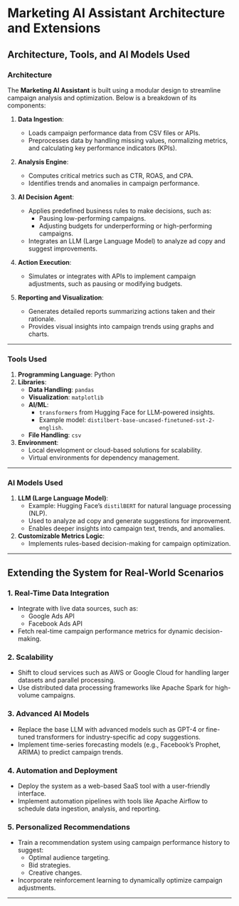 # Marketing AI Assistant Architecture and Extensions

## **Architecture, Tools, and AI Models Used**

### **Architecture**
The **Marketing AI Assistant** is built using a modular design to streamline campaign analysis and optimization. Below is a breakdown of its components:

1. **Data Ingestion**:
   - Loads campaign performance data from CSV files or APIs.
   - Preprocesses data by handling missing values, normalizing metrics, and calculating key performance indicators (KPIs).

2. **Analysis Engine**:
   - Computes critical metrics such as CTR, ROAS, and CPA.
   - Identifies trends and anomalies in campaign performance.

3. **AI Decision Agent**:
   - Applies predefined business rules to make decisions, such as:
     - Pausing low-performing campaigns.
     - Adjusting budgets for underperforming or high-performing campaigns.
   - Integrates an LLM (Large Language Model) to analyze ad copy and suggest improvements.

4. **Action Execution**:
   - Simulates or integrates with APIs to implement campaign adjustments, such as pausing or modifying budgets.

5. **Reporting and Visualization**:
   - Generates detailed reports summarizing actions taken and their rationale.
   - Provides visual insights into campaign trends using graphs and charts.

---

### **Tools Used**
1. **Programming Language**: Python
2. **Libraries**:
   - **Data Handling**: `pandas`
   - **Visualization**: `matplotlib`
   - **AI/ML**:
     - `transformers` from Hugging Face for LLM-powered insights.
     - Example model: `distilbert-base-uncased-finetuned-sst-2-english`.
   - **File Handling**: `csv`
3. **Environment**:
   - Local development or cloud-based solutions for scalability.
   - Virtual environments for dependency management.

---

### **AI Models Used**
1. **LLM (Large Language Model)**:
   - Example: Hugging Face’s `distilBERT` for natural language processing (NLP).
   - Used to analyze ad copy and generate suggestions for improvement.
   - Enables deeper insights into campaign text, trends, and anomalies.
2. **Customizable Metrics Logic**:
   - Implements rules-based decision-making for campaign optimization.

---

## **Extending the System for Real-World Scenarios**

### **1. Real-Time Data Integration**
- Integrate with live data sources, such as:
  - Google Ads API
  - Facebook Ads API
- Fetch real-time campaign performance metrics for dynamic decision-making.

### **2. Scalability**
- Shift to cloud services such as AWS or Google Cloud for handling larger datasets and parallel processing.
- Use distributed data processing frameworks like Apache Spark for high-volume campaigns.

### **3. Advanced AI Models**
- Replace the base LLM with advanced models such as GPT-4 or fine-tuned transformers for industry-specific ad copy suggestions.
- Implement time-series forecasting models (e.g., Facebook’s Prophet, ARIMA) to predict campaign trends.

### **4. Automation and Deployment**
- Deploy the system as a web-based SaaS tool with a user-friendly interface.
- Implement automation pipelines with tools like Apache Airflow to schedule data ingestion, analysis, and reporting.

### **5. Personalized Recommendations**
- Train a recommendation system using campaign performance history to suggest:
  - Optimal audience targeting.
  - Bid strategies.
  - Creative changes.
- Incorporate reinforcement learning to dynamically optimize campaign adjustments.

---
